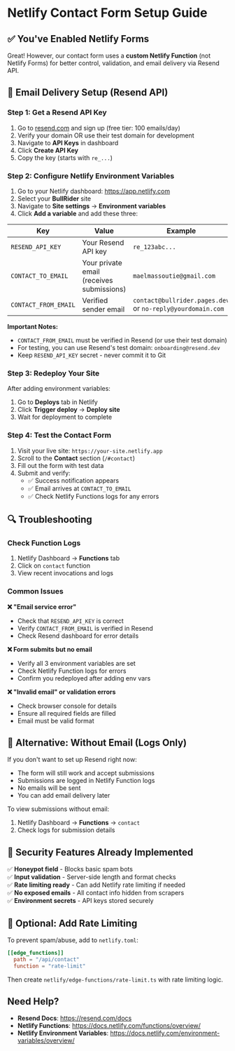 # Netlify Contact Form Setup Guide

## ✅ You've Enabled Netlify Forms
Great! However, our contact form uses a **custom Netlify Function** (not Netlify Forms) for better control, validation, and email delivery via Resend API.

## 📧 Email Delivery Setup (Resend API)

### Step 1: Get a Resend API Key
1. Go to [resend.com](https://resend.com) and sign up (free tier: 100 emails/day)
2. Verify your domain OR use their test domain for development
3. Navigate to **API Keys** in dashboard
4. Click **Create API Key**
5. Copy the key (starts with `re_...`)

### Step 2: Configure Netlify Environment Variables
1. Go to your Netlify dashboard: https://app.netlify.com
2. Select your **BullRider** site
3. Navigate to **Site settings** → **Environment variables**
4. Click **Add a variable** and add these three:

| Key | Value | Example |
|-----|-------|---------|
| `RESEND_API_KEY` | Your Resend API key | `re_123abc...` |
| `CONTACT_TO_EMAIL` | Your private email (receives submissions) | `maelmassoutie@gmail.com` |
| `CONTACT_FROM_EMAIL` | Verified sender email | `contact@bullrider.pages.dev` or `no-reply@yourdomain.com` |

**Important Notes:**
- `CONTACT_FROM_EMAIL` must be verified in Resend (or use their test domain)
- For testing, you can use Resend's test domain: `onboarding@resend.dev`
- Keep `RESEND_API_KEY` secret - never commit it to Git

### Step 3: Redeploy Your Site
After adding environment variables:
1. Go to **Deploys** tab in Netlify
2. Click **Trigger deploy** → **Deploy site**
3. Wait for deployment to complete

### Step 4: Test the Contact Form
1. Visit your live site: `https://your-site.netlify.app`
2. Scroll to the **Contact** section (`/#contact`)
3. Fill out the form with test data
4. Submit and verify:
   - ✅ Success notification appears
   - ✅ Email arrives at `CONTACT_TO_EMAIL`
   - ✅ Check Netlify Functions logs for any errors

## 🔍 Troubleshooting

### Check Function Logs
1. Netlify Dashboard → **Functions** tab
2. Click on `contact` function
3. View recent invocations and logs

### Common Issues

**❌ "Email service error"**
- Check that `RESEND_API_KEY` is correct
- Verify `CONTACT_FROM_EMAIL` is verified in Resend
- Check Resend dashboard for error details

**❌ Form submits but no email**
- Verify all 3 environment variables are set
- Check Netlify Function logs for errors
- Confirm you redeployed after adding env vars

**❌ "Invalid email" or validation errors**
- Check browser console for details
- Ensure all required fields are filled
- Email must be valid format

## 🚀 Alternative: Without Email (Logs Only)

If you don't want to set up Resend right now:
- The form will still work and accept submissions
- Submissions are logged in Netlify Function logs
- No emails will be sent
- You can add email delivery later

To view submissions without email:
1. Netlify Dashboard → **Functions** → `contact`
2. Check logs for submission details

## 🔐 Security Features Already Implemented

✅ **Honeypot field** - Blocks basic spam bots  
✅ **Input validation** - Server-side length and format checks  
✅ **Rate limiting ready** - Can add Netlify rate limiting if needed  
✅ **No exposed emails** - All contact info hidden from scrapers  
✅ **Environment secrets** - API keys stored securely  

## 📝 Optional: Add Rate Limiting

To prevent spam/abuse, add to `netlify.toml`:

```toml
[[edge_functions]]
  path = "/api/contact"
  function = "rate-limit"
```

Then create `netlify/edge-functions/rate-limit.ts` with rate limiting logic.

## Need Help?

- **Resend Docs**: https://resend.com/docs
- **Netlify Functions**: https://docs.netlify.com/functions/overview/
- **Netlify Environment Variables**: https://docs.netlify.com/environment-variables/overview/
